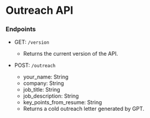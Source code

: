 # Outreach API

### Endpoints
- GET: `/version`
  - Returns the current version of the API.

- POST: `/outreach`
  - your_name: String
  - company: String
  - job_title: String
  - job_description: String
  - key_points_from_resume: String 
  - Returns a cold outreach letter generated by GPT.
